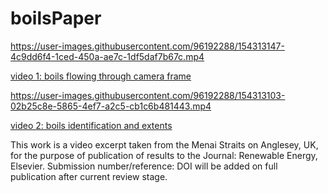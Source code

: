 # boilsPaper

https://user-images.githubusercontent.com/96192288/154313147-4c9dd6f4-1ced-450a-ae7c-1df5daf7b67c.mp4

[video 1: boils flowing through camera frame](https://user-images.githubusercontent.com/96192288/154313103-02b25c8e-5865-4ef7-a2c5-cb1c6b481443.mp4/)

https://user-images.githubusercontent.com/96192288/154313103-02b25c8e-5865-4ef7-a2c5-cb1c6b481443.mp4

[video 2: boils identification and extents](https://user-images.githubusercontent.com/96192288/154313103-02b25c8e-5865-4ef7-a2c5-cb1c6b481443.mp4/)

This work is a video excerpt taken from the Menai Straits on Anglesey, UK, for the purpose of publication of results to the Journal: Renewable Energy, Elsevier. Submission number/reference: DOI will be added on full publication after current review stage. 
